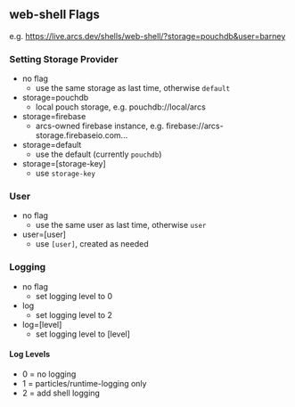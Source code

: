 ## web-shell Flags

e.g. https://live.arcs.dev/shells/web-shell/?storage=pouchdb&user=barney

### Setting Storage Provider

* no flag
  * use the same storage as last time, otherwise `default`
* storage=pouchdb
  * local pouch storage, e.g. pouchdb://local/arcs
* storage=firebase
  * arcs-owned firebase instance, e.g. firebase://arcs-storage.firebaseio.com...
* storage=default
  * use the default (currently `pouchdb`)
* storage=[storage-key]
  * use `storage-key`

### User

* no flag
  * use the same user as last time, otherwise `user`
* user=[user]
  * use `[user]`, created as needed

### Logging

* no flag
  * set logging level to 0
* log
  * set logging level to 2
* log=[level]
  * set logging level to [level]

#### Log Levels

* 0 = no logging
* 1 = particles/runtime-logging only
* 2 = add shell logging
